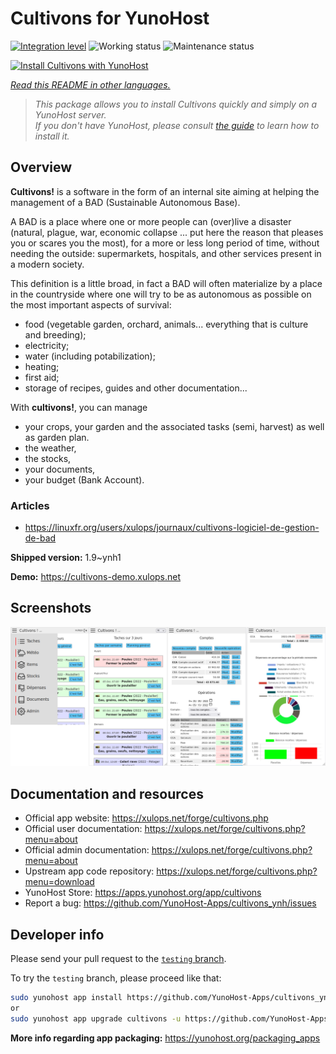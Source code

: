<!--
N.B.: This README was automatically generated by <https://github.com/YunoHost/apps/tree/master/tools/readme_generator>
It shall NOT be edited by hand.
-->

# Cultivons for YunoHost

[![Integration level](https://dash.yunohost.org/integration/cultivons.svg)](https://dash.yunohost.org/appci/app/cultivons) ![Working status](https://ci-apps.yunohost.org/ci/badges/cultivons.status.svg) ![Maintenance status](https://ci-apps.yunohost.org/ci/badges/cultivons.maintain.svg)

[![Install Cultivons with YunoHost](https://install-app.yunohost.org/install-with-yunohost.svg)](https://install-app.yunohost.org/?app=cultivons)

*[Read this README in other languages.](./ALL_README.md)*

> *This package allows you to install Cultivons quickly and simply on a YunoHost server.*  
> *If you don't have YunoHost, please consult [the guide](https://yunohost.org/install) to learn how to install it.*

## Overview

__Cultivons!__ is a software in the form of an internal site aiming at helping the management of a BAD (Sustainable Autonomous Base).

A BAD is a place where one or more people can (over)live a disaster (natural, plague, war, economic collapse ... put here the reason that pleases you or scares you the most), for a more or less long period of time, without needing the outside: supermarkets, hospitals, and other services present in a modern society.

This definition is a little broad, in fact a BAD will often materialize by a place in the countryside where one will try to be as autonomous as possible on the most important aspects of survival:

* food (vegetable garden, orchard, animals... everything that is culture and breeding);
* electricity;
* water (including potabilization);
* heating;
* first aid;
* storage of recipes, guides and other documentation...

With __cultivons!__, you can manage 
- your crops, your garden and the associated tasks (semi, harvest) as well as garden plan.
- the weather,
- the stocks,
- your documents,
- your budget (Bank Account).

### Articles
- https://linuxfr.org/users/xulops/journaux/cultivons-logiciel-de-gestion-de-bad


**Shipped version:** 1.9~ynh1

**Demo:** <https://cultivons-demo.xulops.net>

## Screenshots

![Screenshot of Cultivons](./doc/screenshots/cultivonsfull.png)

## Documentation and resources

- Official app website: <https://xulops.net/forge/cultivons.php>
- Official user documentation: <https://xulops.net/forge/cultivons.php?menu=about>
- Official admin documentation: <https://xulops.net/forge/cultivons.php?menu=about>
- Upstream app code repository: <https://xulops.net/forge/cultivons.php?menu=download>
- YunoHost Store: <https://apps.yunohost.org/app/cultivons>
- Report a bug: <https://github.com/YunoHost-Apps/cultivons_ynh/issues>

## Developer info

Please send your pull request to the [`testing` branch](https://github.com/YunoHost-Apps/cultivons_ynh/tree/testing).

To try the `testing` branch, please proceed like that:

```bash
sudo yunohost app install https://github.com/YunoHost-Apps/cultivons_ynh/tree/testing --debug
or
sudo yunohost app upgrade cultivons -u https://github.com/YunoHost-Apps/cultivons_ynh/tree/testing --debug
```

**More info regarding app packaging:** <https://yunohost.org/packaging_apps>
